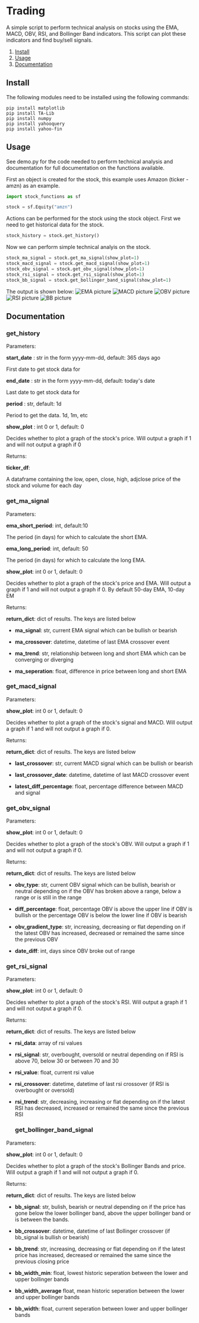 # Trading

A simple script to perform technical analysis on stocks using the EMA, MACD, OBV, RSI, and Bollinger Band indicators. This script can plot these indicators and find buy/sell signals.

1. [Install](#install)
2. [Usage](#usage)
3. [Documentation](#documentation)

## Install

The following modules need to be installed using the following commands:

```
pip install matplotlib 
pip install TA-Lib
pip install numpy
pip install yahooquery
pip install yahoo-fin
```

## Usage

See demo.py for the code needed to perform technical analysis and documentation for full documentation on the functions available.

First an object is created for the stock, this example uses Amazon (ticker - amzn) as an example.

```python
import stock_functions as sf

stock = sf.Equity("amzn")
````

Actions can be performed for the stock using the stock object. First we need to get historical data for the stock.

```python
stock_history = stock.get_history()
```

Now we can perform simple technical analyis on the stock.

```python
stock_ma_signal = stock.get_ma_signal(show_plot=1)
stock_macd_signal = stock.get_macd_signal(show_plot=1)
stock_obv_signal = stock.get_obv_signal(show_plot=1)
stock_rsi_signal = stock.get_rsi_signal(show_plot=1)
stock_bb_signal = stock.get_bollinger_band_signal(show_plot=1)
```

The output is shown below:
![EMA picture](https://github.com/RemiBahar/Trading/blob/master/images/EMA.png)
![MACD picture](https://github.com/RemiBahar/Trading/blob/master/images/MACD.png)
![OBV picture](https://github.com/RemiBahar/Trading/blob/master/images/OBV.png)
![RSI picture](https://github.com/RemiBahar/Trading/blob/master/images/RSI.png)
![BB picture](https://github.com/RemiBahar/Trading/blob/master/images/BB.png)

## Documentation

### get_history

Parameters:

**start_date** : str in the form yyyy-mm-dd, default: 365 days ago

First date to get stock data for

**end_date** : str in the form yyyy-mm-dd, default: today's date

Last date to get stock data for

**period** : str, default: 1d

Period to get the data. 1d, 1m, etc

**show_plot** : int 0 or 1, default: 0

Decides whether to plot a graph of the stock's price. Will output a graph if 1 and will not output a graph if 0

Returns: 

**ticker_df**: 

A dataframe containing the low, open, close, high, adjclose price of the stock and volume for each day 

### get_ma_signal

Parameters:

**ema_short_period**: int, default:10

The period (in days) for which to calculate the short EMA.

**ema_long_period**: int, default: 50

The period (in days) for which to calculate the long EMA.

**show_plot**: int 0 or 1, default: 0

Decides whether to plot a graph of the stock's price and EMA. Will output a graph if 1 and will not output a graph if 0.
By default 50-day EMA, 10-day EM

Returns:

**return_dict**: dict of results. The keys are listed below

* **ma_signal**: str, current EMA signal which can be bullish or bearish

* **ma_crossover**: datetime, datetime of last EMA crossover event

* **ma_trend**: str, relationship between long and short EMA which can be converging or diverging

* **ma_seperation**: float, difference in price between long and short EMA
  
### get_macd_signal

Parameters:

**show_plot**: int 0 or 1, default: 0

Decides whether to plot a graph of the stock's signal and MACD. Will output a graph if 1 and will not output a graph if 0.

Returns:

**return_dict**: dict of results. The keys are listed below

* **last_crossover**: str, current MACD signal which can be bullish or bearish

* **last_crossover_date**: datetime, datetime of last MACD crossover event

* **latest_diff_percentage**: float, percentage difference between MACD and signal

### get_obv_signal

Parameters:

**show_plot**: int 0 or 1, default: 0

Decides whether to plot a graph of the stock's OBV. Will output a graph if 1 and will not output a graph if 0.

Returns:

**return_dict**: dict of results. The keys are listed below

* **obv_type**: str, current OBV signal which can be bullish, bearish or neutral depending on if the OBV has broken above a range, below    a range or is still in the range

* **diff_percentage**: float, percentage OBV is above the upper line if OBV is bullish or the percentage OBV is below the lower line if   OBV is bearish

* **obv_gradient_type**: str, increasing, decreasing or flat depending on if the latest OBV has increased, decreased or remained the       same since the previous OBV

* **date_diff**: int, days since OBV broke out of range

### get_rsi_signal

Parameters:

**show_plot**: int 0 or 1, default: 0

Decides whether to plot a graph of the stock's RSI. Will output a graph if 1 and will not output a graph if 0.

Returns:

**return_dict**: dict of results. The keys are listed below

* **rsi_data**: array of rsi values

* **rsi_signal**: str, overbought, oversold or neutral depending on if RSI is above 70, below 30 or between 70 and 30

* **rsi_value**: float, current rsi value

* **rsi_crossover**: datetime, datetime of last rsi crossover (if RSI is overbought or oversold)

* **rsi_trend**: str, decreasing, increasing or flat depending on if the latest RSI has decreased, increased or remained the same since   the previous RSI
  
  ### get_bollinger_band_signal
  
Parameters:

**show_plot**: int 0 or 1, default: 0

Decides whether to plot a graph of the stock's Bollinger Bands and price. Will output a graph if 1 and will not output a graph if 0.

Returns:

**return_dict**: dict of results. The keys are listed below

* **bb_signal**: str, bulish, bearish or neutral depending on if the price has gone below the lower bollinger band, above the upper bollinger band or is between the bands.

* **bb_crossover**: datetime, datetime of last Bollinger crossover (if bb_signal is bullish or bearish)

* **bb_trend**: str, increasing, decreasing or flat depending on if the latest price has increased, decreased or remained the same since the previous closing price

* **bb_width_min**: float, lowest historic seperation between the lower and upper bollinger bands

* **bb_width_average** float, mean historic seperation between the lower and upper bollinger bands

* **bb_width**: float, current seperation between lower and upper bollinger bands
